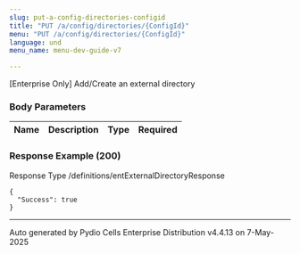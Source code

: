 ```yaml
---
slug: put-a-config-directories-configid
title: "PUT /a/config/directories/{ConfigId}"
menu: "PUT /a/config/directories/{ConfigId}"
language: und
menu_name: menu-dev-guide-v7

---
```








 
[Enterprise Only] Add/Create an external directory  


### Body Parameters

Name | Description | Type | Required
---|---|---|---






### Response Example (200)
Response Type /definitions/entExternalDirectoryResponse

```
{
  "Success": true
}
```




---
Auto generated by Pydio Cells Enterprise Distribution v4.4.13 on 7-May-2025
